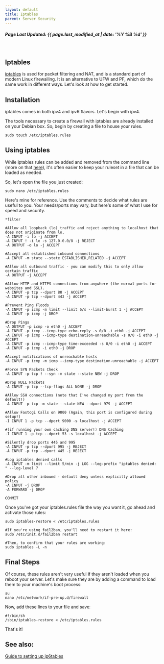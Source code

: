 ```yaml
---
layout: default
title: Iptables
parent: Server Security
---
```

<h5>Page Last Updated: {{ page.last_modified_at | date: '%Y %B %d' }}</h5>
<br>

## Iptables

[iptables](http://www.netfilter.org/projects/iptables/index.html) is used for packet filtering and NAT, and is a standard part of modern Linux firewalling. It is an alternative to UFW and PF, which do the same work in different ways. Let's look at how to get started.

Installation
------------

iptables comes in both ipv4 and ipv6 flavors. Let's begin with ipv4.

The tools necessary to create a firewall with iptables are already installed on your Debian box. So, begin by creating a file to house your rules.

    sudo touch /etc/iptables.rules

Using iptables
--------------

While iptables rules can be added and removed from the command line (more on that [here](https://www.digitalocean.com/community/tutorials/iptables-essentials-common-firewall-rules-and-commands)), it's often easier to keep your ruleset in a file that can be loaded as needed.

So, let's open the file you just created:

    sudo nano /etc/iptables.rules

Here's mine for reference. Use the comments to decide what rules are useful to you. Your needs/ports may vary, but here's some of what I use for speed and security.

    *filter

    #Allow all loopback (lo) traffic and reject anything to localhost that does not originate from lo.
    -A INPUT -i lo -j ACCEPT
    -A INPUT ! -i lo -s 127.0.0.0/8 -j REJECT
    -A OUTPUT -o lo -j ACCEPT

    #Accept all established inbound connections
    -A INPUT -m state --state ESTABLISHED,RELATED -j ACCEPT

    #Allow all outbound traffic - you can modify this to only allow certain traffic
    -A OUTPUT -j ACCEPT

    #Allow HTTP and HTTPS connections from anywhere (the normal ports for websites and SSL).
    -A INPUT -p tcp --dport 80 -j ACCEPT
    -A INPUT -p tcp --dport 443 -j ACCEPT

    #Prevent Ping Floods
    -A INPUT -p icmp -m limit --limit 6/s --limit-burst 1 -j ACCEPT
    -A INPUT -p icmp -j DROP

    #Drop Pings
    -A OUTPUT -p icmp -o eth0 -j ACCEPT
    -A INPUT -p icmp --icmp-type echo-reply -s 0/0 -i eth0 -j ACCEPT
    -A INPUT -p icmp --icmp-type destination-unreachable -s 0/0 -i eth0 -j ACCEPT
    -A INPUT -p icmp --icmp-type time-exceeded -s 0/0 -i eth0 -j ACCEPT
    -A INPUT -p icmp -i eth0 -j DROP

    #Accept notifications of unreachable hosts
    -A INPUT -p icmp -m icmp --icmp-type destination-unreachable -j ACCEPT

    #Force SYN Packets Check
    -A INPUT -p tcp ! --syn -m state --state NEW -j DROP

    #Drop NULL Packets
    -A INPUT -p tcp --tcp-flags ALL NONE -j DROP

    #Allow SSH connections (note that I've changed my port from the default!)
    -A INPUT -p tcp -m state --state NEW --dport 979 -j ACCEPT

    #Allow Fastcgi Calls on 9000 (Again, this port is configured during setup!)
    -I INPUT 1 -p tcp --dport 9000 -s localhost -j ACCEPT

    #(if running your own caching DNS server!) DNS Caching
    -I INPUT 1 -p tcp --dport 53 -s localhost -j ACCEPT

    #Silently drop ports 445 and 995
    -A INPUT -p tcp --dport 995 -j REJECT
    -A INPUT -p tcp --dport 445 -j REJECT

    #Log iptables denied calls
    -A INPUT -m limit --limit 5/min -j LOG --log-prefix "iptables denied: " --log-level 7

    #Drop all other inbound - default deny unless explicitly allowed policy
    -A INPUT -j DROP
    -A FORWARD -j DROP

    COMMIT

Once you've got your iptables.rules file the way you want it, go ahead and activate those rules:

    sudo iptables-restore < /etc/iptables.rules

    #If you're using fail2ban, you'll need to restart it here:
    sudo /etc/init.d/fail2ban restart

    #Then, to confirm that your rules are working:
    sudo iptables -L -n

Final Steps
-----------

Of course, these rules aren't very useful if they aren't loaded when you reboot your server. Let's make sure they are by adding a command to load them to your machine's boot process:

    su
    nano /etc/network/if-pre-up.d/firewall

Now, add these lines to your file and save:

    #!/bin/sh
    /sbin/iptables-restore < /etc/iptables.rules

That's it!

See also:
---------

[Guide to setting up ip6tables](https://www.digitalocean.com/community/tutorials/how-to-implement-a-basic-firewall-template-with-iptables-on-ubuntu-14-04)